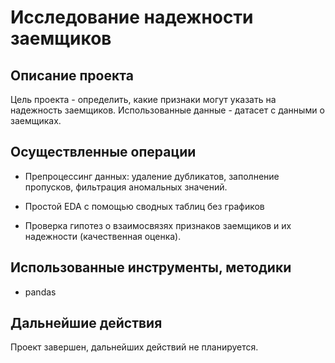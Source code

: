 # Исследование надежности заемщиков

## Описание проекта

Цель проекта - определить, какие признаки могут указать на надежность заемщиков. Использованные данные - датасет с данными о заемщиках.

## Осуществленные операции

* Препроцессинг данных: удаление дубликатов, заполнение пропусков, фильтрация аномальных значений.

* Простой EDA с помощью сводных таблиц без графиков

* Проверка гипотез о взаимосвязях признаков заемщиков и их надежности (качественная оценка).

## Использованные инструменты, методики

* pandas

## Дальнейшие действия

Проект завершен, дальнейших действий не планируется.
